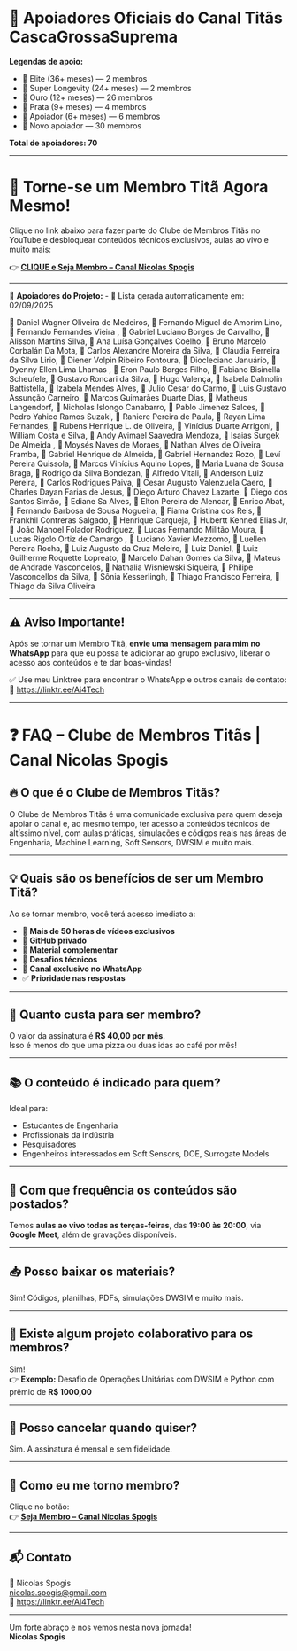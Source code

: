 # 🚀 Apoiadores Oficiais do Canal Titãs CascaGrossaSuprema

**Legendas de apoio:**

- 💎 Elite (36+ meses) — 2 membros
- 🚀 Super Longevity (24+ meses) — 2 membros
- 🥇 Ouro (12+ meses) — 26 membros
- 🥈 Prata (9+ meses) — 4 membros
- 🌟 Apoiador (6+ meses) — 6 membros
- 🔹 Novo apoiador — 30 membros

**Total de apoiadores: 70**

---

# 🚀 Torne-se um Membro Titã Agora Mesmo!

Clique no link abaixo para fazer parte do Clube de Membros Titãs no YouTube e desbloquear conteúdos técnicos exclusivos, aulas ao vivo e muito mais:

👉 **[CLIQUE e Seja Membro – Canal Nicolas Spogis](https://www.youtube.com/channel/UCqIQSppLB_USKKN-Y9Z-OTw/join)**

---

📢 **Apoiadores do Projeto:** - 📅 Lista gerada automaticamente em: 02/09/2025

💎 Daniel Wagner Oliveira de Medeiros, 💎 Fernando Miguel de Amorim Lino, 🚀 Fernando Fernandes Vieira , 🚀 Gabriel Luciano Borges de Carvalho, 🥇 Alisson Martins Silva, 🥇 Ana Luísa Gonçalves Coelho, 🥇 Bruno Marcelo Corbalán Da Mota, 🥇 Carlos Alexandre Moreira da Silva, 🥇 Cláudia Ferreira da Silva Lirio, 🥇 Diener Volpin Ribeiro Fontoura, 🥇 Diocleciano Januário, 🥇 Dyenny Ellen Lima Lhamas , 🥇 Eron Paulo Borges Filho, 🥇 Fabiano Bisinella Scheufele, 🥇 Gustavo Roncari da Silva, 🥇 Hugo Valença, 🥇 Isabela Dalmolin Battistella, 🥇 Izabela Mendes Alves, 🥇 Julio Cesar do Carmo, 🥇 Luis Gustavo Assunção Carneiro, 🥇 Marcos Guimarães Duarte Dias, 🥇 Matheus Langendorf, 🥇 Nicholas Islongo Canabarro, 🥇 Pablo Jimenez Salces, 🥇 Pedro Yahico Ramos Suzaki, 🥇 Raniere Pereira de Paula, 🥇 Rayan Lima Fernandes, 🥇 Rubens Henrique L. de Oliveira, 🥇 Vinícius Duarte Arrigoni, 🥇 William Costa e Silva, 🥈 Andy Avimael Saavedra Mendoza, 🥈 Isaias Surgek De Almeida , 🥈 Moysés Naves de Moraes, 🥈 Nathan Alves de Oliveira Framba, 🌟 Gabriel Henrique de Almeida, 🌟 Gabriel Hernandez Rozo, 🌟 Leví Pereira Quissola, 🌟 Marcos Vinícius Aquino Lopes, 🌟 Maria Luana de Sousa Braga, 🌟 Rodrigo da Silva Bondezan, 🔹 Alfredo Vitali, 🔹 Anderson Luiz Pereira, 🔹 Carlos Rodrigues Paiva, 🔹 Cesar Augusto Valenzuela Caero, 🔹 Charles Dayan Farias de Jesus, 🔹 Diego Arturo Chavez Lazarte, 🔹 Diego dos Santos Simão, 🔹 Ediane Sa Alves, 🔹 Elton Pereira de Alencar, 🔹 Enrico Abat, 🔹 Fernando Barbosa de Sousa Nogueira, 🔹 Fiama Cristina dos Reis, 🔹 Frankhil Contreras Salgado, 🔹 Henrique Carqueja, 🔹 Hubertt Kenned Elias Jr, 🔹 João Manoel Folador Rodriguez, 🔹 Lucas Fernando Militão Moura, 🔹 Lucas Rigolo Ortiz de Camargo , 🔹 Luciano Xavier Mezzomo, 🔹 Luellen Pereira Rocha, 🔹 Luiz Augusto da Cruz Meleiro, 🔹 Luiz Daniel, 🔹 Luiz Guilherme Roquette Lopreato, 🔹 Marcelo Dahan Gomes da Silva, 🔹 Mateus de Andrade Vasconcelos, 🔹 Nathalia Wisniewski Siqueira, 🔹 Philipe Vasconcellos da Silva, 🔹 Sônia Kesserlingh, 🔹 Thiago Francisco Ferreira, 🔹 Thiago da Silva Oliveira

---

## ⚠️ Aviso Importante!

Após se tornar um Membro Titã, **envie uma mensagem para mim no WhatsApp** para que eu possa te adicionar ao grupo exclusivo, liberar o acesso aos conteúdos e te dar boas-vindas!

✅ Use meu Linktree para encontrar o WhatsApp e outros canais de contato:  
🔗 <https://linktr.ee/Ai4Tech>

---

# ❓ FAQ – Clube de Membros Titãs | Canal Nicolas Spogis

## 🔥 O que é o Clube de Membros Titãs?
O Clube de Membros Titãs é uma comunidade exclusiva para quem deseja apoiar o canal e, ao mesmo tempo, ter acesso a conteúdos técnicos de altíssimo nível, com aulas práticas, simulações e códigos reais nas áreas de Engenharia, Machine Learning, Soft Sensors, DWSIM e muito mais.

---

## 💡 Quais são os benefícios de ser um Membro Titã?

Ao se tornar membro, você terá acesso imediato a:

- 🎥 **Mais de 50 horas de vídeos exclusivos**
- 💾 **GitHub privado**
- 📂 **Material complementar**
- 🧪 **Desafios técnicos**
- 💬 **Canal exclusivo no WhatsApp**
- ✅ **Prioridade nas respostas**

---

## 💸 Quanto custa para ser membro?

O valor da assinatura é **R$ 40,00 por mês**.  
Isso é menos do que uma pizza ou duas idas ao café por mês!

---

## 📚 O conteúdo é indicado para quem?

Ideal para:

- Estudantes de Engenharia
- Profissionais da indústria
- Pesquisadores
- Engenheiros interessados em Soft Sensors, DOE, Surrogate Models

---

## 📆 Com que frequência os conteúdos são postados?

Temos **aulas ao vivo todas as terças-feiras**, das **19:00 às 20:00**, via **Google Meet**, além de gravações disponíveis.

---

## 📥 Posso baixar os materiais?

Sim! Códigos, planilhas, PDFs, simulações DWSIM e muito mais.

---

## 🧩 Existe algum projeto colaborativo para os membros?

Sim!  
👉 **Exemplo:** Desafio de Operações Unitárias com DWSIM e Python com prêmio de **R$ 1000,00**

---

## 🛑 Posso cancelar quando quiser?

Sim. A assinatura é mensal e sem fidelidade.

---

## 🧭 Como eu me torno membro?

Clique no botão:  
👉 **[Seja Membro – Canal Nicolas Spogis](https://www.youtube.com/channel/UCqIQSppLB_USKKN-Y9Z-OTw/join)**

---

## 📬 Contato

📧 Nicolas Spogis  
<nicolas.spogis@gmail.com>  
🔗 <https://linktr.ee/Ai4Tech>

---

Um forte abraço e nos vemos nesta nova jornada!  
**Nicolas Spogis**
